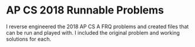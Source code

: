 # AP CS 2018 Runnable Problems

I reverse engineered the 2018 AP CS A FRQ problems and created files that can be run and played with.
I included the original problem and working solutions for each.

